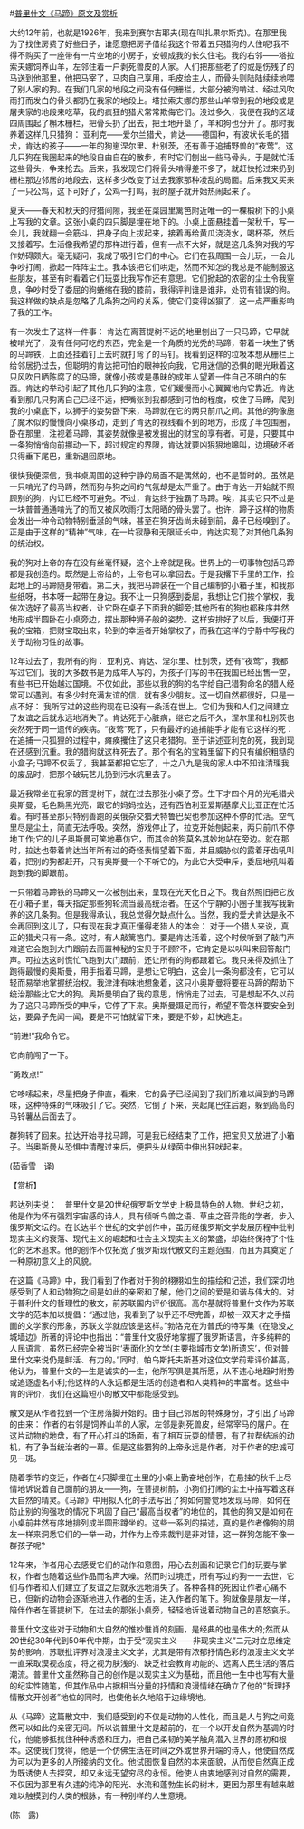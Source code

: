 #[普里什文《马蹄》原文及赏析](https://www.vrrw.net/wx/12450.html)

大约12年前，也就是1926年，我来到赛尔吉耶夫(现在叫扎果尔斯克)。在那里我为了找住房费了好些日子，谁愿意把房子借给我这个带着五只猎狗的人住呢!我不得不购买了一座带有一片空地的小房子，安顿成我的长久住宅。我的右邻——塔拉索夫娜饲养山羊，左邻住着一户剥死兽皮的人家。人们把那些老了的或是伤残了的马送到他那里，他把马宰了，马肉自己享用，毛皮给主人，而骨头则陆陆续续地喂了别人家的狗。在我们几家的地段之间没有任何栅栏，大部分被狗啃过、经过风吹雨打而发白的骨头都扔在我家的地段上。塔拉索夫娜的那些山羊常到我的地段或是屠夫家的地段来吃草，我的疯狂的猎犬常常欺侮它们。没过多久，我便在我的区域四周围起了槲木栅栏，把骨头扔了出去，把土地开垦了，羊和狗也分开了。那时我养着这样几只猎狗： 亚利克——爱尔兰猎犬，肯达——德国种，有波状长毛的猎犬，肯达的孩子——一年的狗崽涅尔里、杜别茨，还有善于追捕野兽的“夜莺”。这几只狗在我圈起来的地段自由自在的散步，有时它们刨出一些马骨头，于是就忙活这些骨头，争来抢去。后来，我发现它们将骨头啃得差不多了，就赶快抢过来扔到栅栏那边邻居的地段去，这样多少改变了过去我家那种凌乱的局面。后来我又买来了一只公鸡，这下可好了，公鸡一打鸣，我的屋子就开始热闹起来了。

夏天——春天和秋天的狩猎间隙，我坐在菜园里篱笆附近唯一的一棵椴树下的小桌上写我的文章。这张小桌的四只脚是埋在地下的。小桌上面悬挂着一架秋千，写一会儿，我就翻一会筋斗，把身子向上拔起来，接着再给黄瓜浇浇水，喝杯茶，然后又接着写。生活像我希望的那样进行着，但有一点不大好，就是这几条狗对我的写作妨碍颇大。毫无疑问，我成了吸引它们的中心。它们在我周围一会儿玩，一会儿争吵打闹，掀起一阵阵尘土。我本该把它们哄走，然而不知怎的我总是不能制服这些朋友，甚至有时看着它们玩耍比我写作还有意思。它们掀起的浓密的尘土令我窒息，争吵时受了委屈的狗蜷缩在我的膝前，我得评判谁是谁非，处罚有错误的狗。我这样做的缺点是忽略了几条狗之间的关系，使它们变得凶狠了，这一点严重影响了我的工作。



有一次发生了这样一件事： 肯达在离菩提树不远的地里刨出了一只马蹄，它早就被啃光了，没有任何可吃的东西，完全是一个角质的光秃的马蹄，带着一块生了锈的马蹄铁，上面还挂着钉上去时就打弯了的马钉。我看到这样的垃圾本想从栅栏上给邻居扔过去，但聪明的肯达把可怕的眼神投向我，它用迷信的恐惧的眼光瞅着这只风吹日晒陈腐了的马蹄，就像小孩或是愚昧的成年人望着一件自己不明白的东西。肯达的举动引起了其他几只狗的注意，它们缓慢而小心翼翼地向它靠近。肯达看到那几只狗离自己已经不远，把嘴张到我都感到可怕的程度，咬住了马蹄，爬到我的小桌底下，以狮子的姿势卧下来，马蹄就在它的两只前爪之间。其他的狗像施了魔术似的慢慢向小桌移动，走到了肯达的视线看不到的地方，形成了半包围圈，卧在那里，注视着马蹄，其姿势就像是被发掘出的财宝的享有者。可是，只要其中一条狗悄悄向前挪动一下，超过规定的界限，肯达就要凶狠狠地嗥叫，边境破坏者只得垂下尾巴，重新退回原地。

很快我便深信，我书桌周围的这种宁静的局面不是偶然的，也不是暂时的。虽然是一只啃光了的马蹄，然而狗与狗之间的气氛却是太严重了。由于肯达一开始就不照顾别的狗，内讧已经不可避免。不过，肯达终于独霸了马蹄。唉，其实它只不过是一块普普通通啃光了的而又被风吹雨打太阳晒的骨头罢了。也许，蹄子这样的物质会发出一种令动物特别垂涎的气味，甚至在狗牙齿尚未碰到前，鼻子已经嗅到了。正是由于这样的“精神”气味，在一片寂静和无限延长中，肯达实现了对其他几条狗的统治权。

我的狗对上帝的存在没有丝毫怀疑，这个上帝就是我。世界上的一切事物包括马蹄都是我创造的。既然是上帝给的，上帝也可以拿回去。于是我撂下手里的工作，捡起地上的马蹄随身带着。第二天，我把马蹄装在一个自己编制的小箱子里，和我那些纸呀，书本呀一起带在身边。我不让一只狗感到委屈，我想让它们挨个掌权，我依次选好了最高当权者，让它卧在桌子下面我的脚旁;其他所有的狗也都秩序井然地形成半圆卧在小桌旁边，摆出那种狮子般的姿势。这样安排好了以后，我便打开我的宝箱，把财宝取出来，轮到的幸运者开始掌权了，而我在这样的宁静中写我的关于动物习性的故事。

12年过去了，我所有的狗： 亚利克、肯达、涅尔里、杜别茨，还有“夜莺”，我都写过它们。我的大多数书是为成年人写的，为孩子们写的书在我国已经出售一空，有些书已开始越过国境。不仅如此，那些以我的狗的名字给自己猎狗命名的猎人经常可以遇到。有多少封充满友谊的信，就有多少朋友。这一切自然都很好，只是一点不好： 我所写过的这些狗现在已没有一条活在世上。它们为我和人们之间建立了友谊之后就永远地消失了。肯达死于心脏病，继它之后不久，涅尔里和杜别茨也突然死于同一遗传的疾病。“夜莺”死了，只有最好的追捕能手才能有它这样的死： 在追捕一只狐狸的过程中，瘫痪攫住了这只老猎狗。至于讲述亚利克的死，我到现在还感到沉重。我的猎狗就这样死去了。那个有名的宝箱里留下的只有编织粗糙的小盒子;马蹄不仅丢了，我甚至都把它忘了，十之八九是我的家人中不知谁清理我的废品时，把那个破玩艺儿扔到污水坑里去了。

最近我常坐在我家的菩提树下，就在过去那张小桌子旁。生下才四个月的光毛猎犬奥斯曼，毛色黝黑光亮，跟它的妈妈拉达，还有西伯利亚爱斯基摩犬比亚正在忙活着。有时甚至那只特别善跑的英俄杂交猎犬特鲁巴契也参加这种不停的忙活。空气里尽是尘土，简直无法呼吸。突然，游戏停止了，拉克开始刨起来，两只前爪不停地工作;它的儿子奥斯曼可笑地摹仿它，而其余的狗莫名其妙地站在旁边。就在那时，拉达也带着肯达当年所有过的奇怪表情望着下面，并且威胁似的露着牙齿吼叫着，把别的狗都赶开，只有奥斯曼一个不听它的，为此它大受申斥，委屈地吼叫着跑到我的脚跟前。

一只带着马蹄铁的马蹄又一次被刨出来，呈现在光天化日之下。我自然照旧把它放在小箱子里，每天指定那些狗轮流当最高统治者。在这个宁静的小圈子里我写我新养的这几条狗。但是我得承认，我总觉得欠缺点什么。当然，我的爱犬肯达是永不会再回到这儿了，只有现在我才真正懂得老猎人的体会： 对于一个猎人来说，真正的猎犬只有一条。这时，有人敲篱笆门。要是肯达活着，这个时候听到了敲门声难道它会跑到大门跟前去而置神秘的宝贝于不顾?不，它肯定是以吠叫来回答敲门声。可拉达这时慌忙飞跑到大门跟前，还让所有的狗都跟着它。我只来得及抓住了跑得最慢的奥斯曼，用手指着马蹄，是想让它明白，这会儿一条狗都没有，它可以轻而易举地掌握统治权。我津津有味地想象着，这只小奥斯曼将要在马蹄的帮助下统治那些比它大的狗。奥斯曼明白了我的意思，悄悄走了过去，可是想起不久以前为了这只马蹄所受的申斥，它停了下来。奥斯曼蹑足而行，希望不管怎样要安全到达，要鼻子先闻一闻，要是不可怕就留下来，要是不妙，赶快逃走。

“前进!”我命令它。

它向前闯了一下。

“勇敢点!”

它哆嗦起来，尽量把身子伸直，看来，它的鼻子已经闻到了我们所难以闻到的马蹄味，这种特殊的气味吸引了它。突然，它倒了下来，夹起尾巴往后跑，躲到高高的马铃薯丛后面去了。

群狗转了回来。拉达开始寻找马蹄，可是我已经结束了工作，把宝贝又放进了小箱子。当奥斯曼从恐惧中清醒过来后，便把头从绿茵中伸出狂吠起来。

(茹香雪　译)

【赏析】

邦达列夫说：　普里什文是20世纪俄罗斯文学史上极具特色的人物。世纪之初，他是作为怀有强烈宇宙感的诗人，具有倾听鸟兽之语、草虫之音异能的学者，步入俄罗斯文坛的。在长达半个世纪的文学创作中，虽历经俄罗斯文学发展历程中批判现实主义的衰落、现代主义的崛起和社会主义现实主义的繁盛，却始终保持了个性化的艺术追求。他的创作不仅拓宽了俄罗斯现代散文的主题范围，而且为其奠定了一种原初意义上的风貌。

在这篇《马蹄》中，我们看到了作者对于狗的栩栩如生的描绘和记述，我们深切地感受到了人和动物狗之间是如此的亲密和了解，他们之间的爱是和谐与伟大的。对于普利什文的哲理性的散文，前苏联国内评价很高。高尔基就将普里什文作为苏联文学的范本加以提倡：“通过他，我看到了似乎还不尽完善，却被一双天才之手描画的文学家的形象，苏联文学就应该是这样。”勃洛克在为普氏的特写集《在隐没之城墙边》所著的评论中也指出：“普里什文极好地掌握了俄罗斯语言，许多纯粹的人民语言，虽然已经完全被当时‘表面化的文学(主要指城市文学)所遗忘’，但对普里什文来说仍是鲜活、有力的。”同时，帕乌斯托夫斯基对这位文学前辈评价甚高，他认为，普里什文的一生是诚实的一生，他所写俱是其所愿，从不违心地趋时附势或追逐虚名小利;他这样的人永远都是生活的创造者和人类精神的丰富者。这些中肯的评价，我们在这篇短小的散文中都能感受到。

散文是从作者找到一个住房落脚开始的。由于自己邻居的特殊身份，才引出了马蹄的由来： 作者的右邻是饲养山羊的人家，左邻是剥死兽皮，经常宰马的屠户。在这片动物的地盘，有了开心打斗的场面，有了相互玩耍的情景，有了拉帮结派的动机，有了争当统治者的一幕。但是这些猎狗的上帝永远是作者，对于作者的忠诚可见一斑。

随着季节的变迁，作者在4只脚埋在土里的小桌上勤奋地创作，在悬挂的秋千上尽情地诉说着自己面前的朋友——狗，在菩提树前，小狗们打闹的尘土中描写着这群大自然的精灵。《马蹄》中用拟人化的手法写出了狗如何警觉地发现马蹄，如何在防止别的狗强攻的情况下巩固了自己“最高当权者”的地位的，其他的狗又是如何在小桌前井然有序地排列成半圆形蹲坐的。这些一系列的描述，真的是作者像狗的朋友一样来洞悉它们的一举一动，并作为上帝来裁判是非对错，这一群狗怎能不像一群孩子呢?

12年来，作者用心去感受它们的动作和意图，用心去刻画和记录它们的玩耍与掌权，作者也随着这些作品而名声大噪。然而时过境迁，所有写过的狗一一去世，它们与作者和人们建立了友谊之后就永远地消失了。各种各样的死因让作者心痛不已，但新的动物会逐渐地进入作者的生活，进入作者的笔下。狗就像是朋友一样，陪伴作者在菩提树下，在过去的那张小桌旁，轻轻地诉说着动物自己的喜怒哀乐。

普里什文这些对于动物和大自然的惟妙惟肖的刻画，是经典的也是伟大的;然而从20世纪30年代到50年代中期，由于受“现实主义——非现实主义”二元对立思维定势的影响，苏联批评界对浪漫主义文学，尤其是带有浓郁抒情色彩的浪漫主义文学一直采取漠视态度，将之视为肤浅的、缺乏社会教育功能的、远离人民生活的落后潮流。普里什文虽然称自己的创作是以现实主义为基础，而且他一生中也写有大量的纪实性随笔，但其作品中占据相当分量的抒情和浪漫情绪在确立了他的“哲理抒情散文开创者”地位的同时，也使他长久地陷于边缘境地。

从《马蹄》这篇散文中，我们感受到的不仅是动物的人性化，而且是人与狗之间竟然可以如此的亲密无间。所以说普里什文是超前的，在一个以开发自然为基调的时代，他能够抵抗住种种诱惑和压力，把自己柔韧的美学触角潜入世界的原初和根本。这使我们觉得，他是一个仿佛生活在时间之外或世界开端的诗人，他使自然成为可以为更多的人所接纳的文化。他试图恢复自然的本来面貌，从而使自然真正成为既诱使人去探究，却又永远无望穷尽的永恒。他使人由衷地感到对自然的需要，不仅因为那里有久违的纯净的阳光、水流和蓬勃生长的树木，更因为那里有越来越难以触摸到的人类的根脉，有一种别样的人生意境。

(陈　露)

